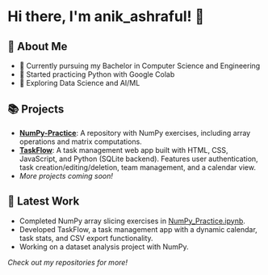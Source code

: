 # Hi there, I'm anik_ashraful! 👋

## 🚀 About Me
- 🌱 Currently pursuing my Bachelor in Computer Science and Engineering
- 🔭 Started practicing Python with Google Colab
- 🌱 Exploring Data Science and AI/ML

## 📚 Projects
- **[NumPy-Practice](https://github.com/anikashraful/NumPy-Practice)**: A repository with NumPy exercises, including array operations and matrix computations.
- **[TaskFlow](https://github.com/anikashraful/taskflow)**: A task management web app built with HTML, CSS, JavaScript, and Python (SQLite backend). Features user authentication, task creation/editing/deletion, team management, and a calendar view.
- *More projects coming soon!*

## 📝 Latest Work
- Completed NumPy array slicing exercises in [NumPy_Practice.ipynb](https://github.com/anikashraful/NumPy-Practice/blob/main/NumPy_Practice.ipynb).
- Developed TaskFlow, a task management app with a dynamic calendar, task stats, and CSV export functionality.
- Working on a dataset analysis project with NumPy.

*Check out my repositories for more!*
